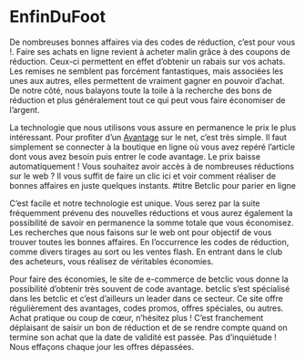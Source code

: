 # EnfinDuFoot

De nombreuses bonnes affaires via des codes de réduction, c’est pour vous !. Faire ses achats en ligne revient à acheter malin grâce à des coupons de réduction. Ceux-ci permettent en effet d’obtenir un rabais sur vos achats. Les remises ne semblent pas forcément fantastiques, mais associées les unes aux autres, elles permettent de vraiment gagner en pouvoir d’achat. De notre côté, nous balayons toute la toile à la recherche des bons de réduction et plus généralement tout ce qui peut vous faire économiser de l’argent. 

La technologie que nous utilisons vous assure en permanence le prix le plus intéressant. Pour profiter d’un [Avantage](http://www.google.fr) sur le net, c’est très simple. Il faut simplement se connecter à la boutique en ligne où vous avez repéré l’article dont vous avez besoin puis entrer le code avantage. Le prix baisse automatiquement ! Vous souhaitez avoir accès à de nombreuses réductions sur le web ? Il vous suffit de faire un clic ici et voir comment réaliser de bonnes affaires en juste quelques instants. 
#titre Betclic pour parier en ligne

C’est facile et notre technologie est unique. Vous serez par la suite fréquemment prévenu des nouvelles réductions et vous aurez également la possibilité de savoir en permanence la somme totale que vous économisez. Les recherches que nous faisons sur le web ont pour objectif de vous trouver toutes les bonnes affaires. En l’occurrence les codes de réduction, comme divers tirages au sort ou les ventes flash. En entrant dans le club des acheteurs, vous réalisez de véritables économies. 

Pour faire des économies, le site de e-commerce de betclic vous donne la possibilité d’obtenir très souvent de code avantage. betclic s’est spécialisé dans les betclic et c’est d’ailleurs un leader dans ce secteur. Ce site offre régulièrement des avantages, codes promos, offres spéciales, ou autres. Achat pratique ou coup de cœur, n’hésitez plus ! C’est franchement déplaisant de saisir un bon de réduction et de se rendre compte quand on termine son achat que la date de validité est passée. Pas d’inquiétude ! Nous effaçons chaque jour les offres dépassées.
